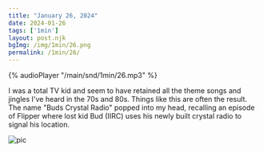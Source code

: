 ```yaml
---
title: "January 26, 2024"
date: 2024-01-26
tags: ['1min']
layout: post.njk
bgImg: /img/1min/26.png
permalink: /1min/26/
---
```


{% audioPlayer "/main/snd/1min/26.mp3" %}

I was a total TV kid and seem to have retained all the theme songs and jingles I've heard in the 70s and 80s.  Things like this are often the result. The name "Buds Crystal Radio" popped into my head, recalling an episode of Flipper where lost kid Bud (IIRC) uses his newly built crystal radio to signal his location.  

![pic](/main/img/1min/26.png)



